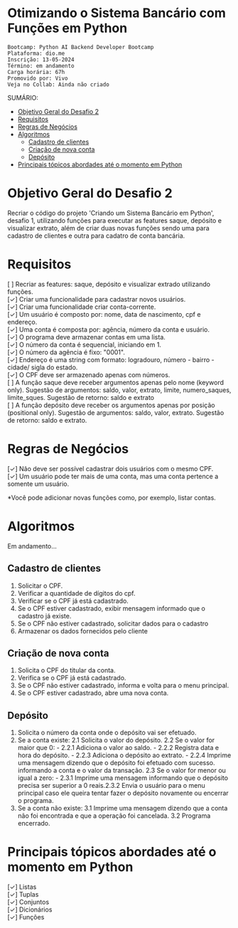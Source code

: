 <h1>Otimizando o Sistema Bancário com Funções em Python</h1>

```
Bootcamp: Python AI Backend Developer Bootcamp
Plataforma: dio.me
Inscrição: 13-05-2024
Término: em andamento
Carga horária: 67h
Promovido por: Vivo
Veja no Collab: Ainda não criado
```

SUMÁRIO:
- [Objetivo Geral do Desafio 2](#objetivo-geral-do-desafio-2)
- [Requisitos](#requisitos)
- [Regras de Negócios](#regras-de-negócios)
- [Algoritmos](#algoritmos)
  - [Cadastro de clientes](#cadastro-de-clientes)
  - [Criação de nova conta](#criação-de-nova-conta)
  - [Depósito](#depósito)
- [Principais tópicos abordades até o momento em Python](#principais-tópicos-abordades-até-o-momento-em-python)


# Objetivo Geral do Desafio 2
Recriar o código do projeto 'Criando um Sistema Bancário em Python', desafio 1, utilizando funções para executar as features saque, depósito e visualizar extrato, além de criar duas novas funções sendo uma para cadastro de clientes e outra para cadatro de conta bancária. <br />

# Requisitos
[ ] Recriar as features: saque, depósito e visualizar extrado utilizando funções. <br />
[✓] Criar uma funcionalidade para cadastrar novos usuários. <br />
[✓] Criar uma funcionalidade criar conta-corrente. <br />
[✓] Um usuário é composto por: nome, data de nascimento, cpf e endereço. <br />
[✓] Uma conta é composta por: agência, número da conta e usuário. <br />
[✓] O programa deve armazenar contas em uma lista. <br />
[✓] O número da conta é sequencial, iniciando em 1. <br />
[✓] O número da agência é fixo: "0001". <br />
[✓] Endereço é uma string com formato: logradouro, número - bairro - cidade/ sigla do estado. <br />
[✓] O CPF deve ser armazenado apenas com números. <br />
[ ] A função saque deve receber argumentos apenas pelo nome (keyword only). Sugestão de argumentos: saldo, valor, extrato, limite, numero_saques, limite_sques. Sugestão de retorno: saldo e extrato <br />
[ ] A função depósito deve receber os argumentos apenas por posição (positional only). Sugestão de argumentos:  saldo, valor, extrato. Sugestão de retorno: saldo e extrato. <br />


# Regras de Negócios
[✓] Não deve ser possível cadastrar dois usuários com o mesmo CPF.<br />
[✓] Um usuário pode ter mais de uma conta, mas uma conta pertence a somente um usuário.<br />

*Você pode adicionar novas funções como, por exemplo, listar contas.

# Algoritmos

Em andamento...

## Cadastro de clientes
1. Solicitar o CPF.
2. Verificar a quantidade de dígitos do cpf.
3. Verificar se o CPF já está cadastrado.
4. Se o CPF estiver cadastrado, exibir mensagem informado que o cadastro já existe.
5. Se o CPF não estiver cadastrado, solicitar dados para o cadastro
6. Armazenar os dados fornecidos pelo cliente

## Criação de nova conta
1. Solicita o CPF do titular da conta.
2. Verifica se o CPF já está cadastrado.
3. Se o CPF não estiver cadastrado, informa e volta para o menu principal.
4. Se o CPF estiver cadastrado, abre uma nova conta.

## Depósito
1. Solicita o número da conta onde o depósito vai ser efetuado.
2. Se a conta existe:
    2.1 Solicita o valor do depósito.
    2.2 Se o valor for maior que 0:
        - 2.2.1 Adiciona o valor ao saldo.
        - 2.2.2 Registra data e hora do depósito.
        - 2.2.3 Adiciona o depósito ao extrato.
        - 2.2.4 Imprime uma mensagem dizendo que o depósito foi efetuado com sucesso. informando a conta e o valor da transação.
    2.3 Se o valor for menor ou igual a zero:
        - 2.3.1 Imprime uma mensagem informando que o depósito precisa ser superior a 0 reais.2.3.2 Envia o usuário para o menu principal caso ele queira tentar fazer o depósito novamente ou encerrar o programa.
3. Se a conta não existe:
   3.1 Imprime uma mensagem dizendo que a conta não foi encontrada e que a operação foi cancelada.
   3.2 Programa encerrado.


# Principais tópicos abordades até o momento em Python

[✓] Listas <br />
[✓] Tuplas <br />
[✓] Conjuntos <br />
[✓] Dicionários <br />
[✓] Funções  <br />


